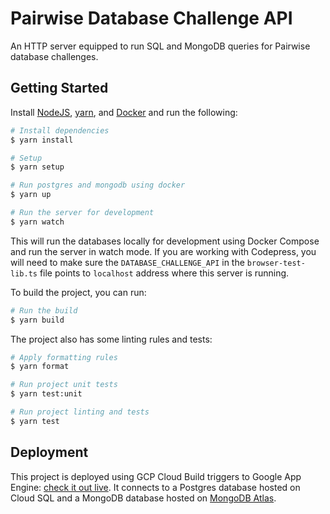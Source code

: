 # Pairwise Database Challenge API

An HTTP server equipped to run SQL and MongoDB queries for Pairwise database challenges.

## Getting Started

Install [NodeJS](https://nodejs.org/en/), [yarn](https://yarnpkg.com/lang/en/docs/), and [Docker](https://www.docker.com/) and run the following:

```sh
# Install dependencies
$ yarn install

# Setup
$ yarn setup

# Run postgres and mongodb using docker
$ yarn up

# Run the server for development
$ yarn watch
```

This will run the databases locally for development using Docker Compose and run the server in watch mode. If you are working with Codepress, you will need to make sure the `DATABASE_CHALLENGE_API` in the `browser-test-lib.ts` file points to `localhost` address where this server is running.

To build the project, you can run:

```sh
# Run the build
$ yarn build
```

The project also has some linting rules and tests:

```sh
# Apply formatting rules
$ yarn format

# Run project unit tests
$ yarn test:unit

# Run project linting and tests
$ yarn test
```

## Deployment

This project is deployed using GCP Cloud Build triggers to Google App Engine: [check it out live](https://database-challenge-api.uc.r.appspot.com/). It connects to a Postgres database hosted on Cloud SQL and a MongoDB database hosted on [MongoDB Atlas](https://www.mongodb.com/cloud/atlas).
